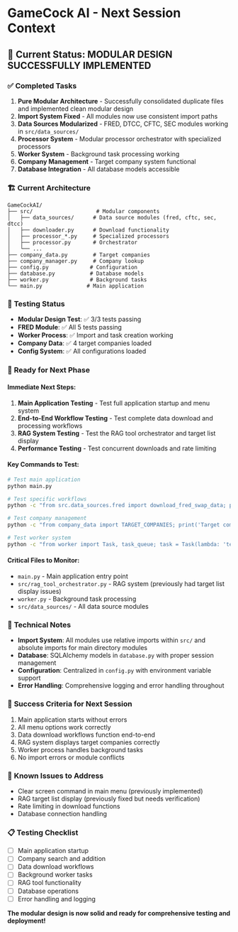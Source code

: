 # GameCock AI - Next Session Context

## 🎯 **Current Status: MODULAR DESIGN SUCCESSFULLY IMPLEMENTED**

### ✅ **Completed Tasks**
1. **Pure Modular Architecture** - Successfully consolidated duplicate files and implemented clean modular design
2. **Import System Fixed** - All modules now use consistent import paths
3. **Data Sources Modularized** - FRED, DTCC, CFTC, SEC modules working in `src/data_sources/`
4. **Processor System** - Modular processor orchestrator with specialized processors
5. **Worker System** - Background task processing working
6. **Company Management** - Target company system functional
7. **Database Integration** - All database models accessible

### 🏗️ **Current Architecture**
```
GameCockAI/
├── src/                    # Modular components
│   ├── data_sources/      # Data source modules (fred, cftc, sec, dtcc)
│   ├── downloader.py      # Download functionality
│   ├── processor_*.py     # Specialized processors
│   ├── processor.py       # Orchestrator
│   └── ...
├── company_data.py        # Target companies
├── company_manager.py     # Company lookup
├── config.py             # Configuration
├── database.py           # Database models
├── worker.py             # Background tasks
└── main.py              # Main application
```

### 🧪 **Testing Status**
- **Modular Design Test**: ✅ 3/3 tests passing
- **FRED Module**: ✅ All 5 tests passing
- **Worker Process**: ✅ Import and task creation working
- **Company Data**: ✅ 4 target companies loaded
- **Config System**: ✅ All configurations loaded

### 🚀 **Ready for Next Phase**

#### **Immediate Next Steps:**
1. **Main Application Testing** - Test full application startup and menu system
2. **End-to-End Workflow Testing** - Test complete data download and processing workflows
3. **RAG System Testing** - Test the RAG tool orchestrator and target list display
4. **Performance Testing** - Test concurrent downloads and rate limiting

#### **Key Commands to Test:**
```bash
# Test main application
python main.py

# Test specific workflows
python -c "from src.data_sources.fred import download_fred_swap_data; print(download_fred_swap_data(days=7))"

# Test company management
python -c "from company_data import TARGET_COMPANIES; print('Target companies:', [c['title'] for c in TARGET_COMPANIES])"

# Test worker system
python -c "from worker import Task, task_queue; task = Task(lambda: 'test'); print('Task created:', task.id)"
```

#### **Critical Files to Monitor:**
- `main.py` - Main application entry point
- `src/rag_tool_orchestrator.py` - RAG system (previously had target list display issues)
- `worker.py` - Background task processing
- `src/data_sources/` - All data source modules

### 🔧 **Technical Notes**
- **Import System**: All modules use relative imports within `src/` and absolute imports for main directory modules
- **Database**: SQLAlchemy models in `database.py` with proper session management
- **Configuration**: Centralized in `config.py` with environment variable support
- **Error Handling**: Comprehensive logging and error handling throughout

### 🎯 **Success Criteria for Next Session**
1. Main application starts without errors
2. All menu options work correctly
3. Data download workflows function end-to-end
4. RAG system displays target companies correctly
5. Worker process handles background tasks
6. No import errors or module conflicts

### 🚨 **Known Issues to Address**
- Clear screen command in main menu (previously implemented)
- RAG target list display (previously fixed but needs verification)
- Rate limiting in download functions
- Database connection handling

### 📋 **Testing Checklist**
- [ ] Main application startup
- [ ] Company search and addition
- [ ] Data download workflows
- [ ] Background worker tasks
- [ ] RAG tool functionality
- [ ] Database operations
- [ ] Error handling and logging

**The modular design is now solid and ready for comprehensive testing and deployment!**